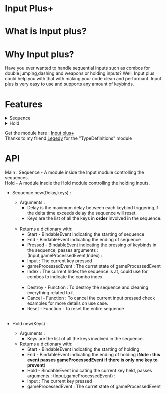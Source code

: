 # Input Plus+
# What is Input plus?

# Why Input plus?
Have you ever wanted to handle sequential inputs such as combos for double jumping,dashing and weapons or holding inputs? Well, Input plus could help you with that with making your code clean and performant. Input plus is very easy to use and supports any amount of keybinds.

# Features
<details>
  <summary>Sequence</summary>
  - Sequences with delay specified (if delay is nil, no delay is included)<br>
  - Any amount of keybinds can be put in the sequence.<br>
  - Events to indicate starting of sequence,ending of sequence and pressing of keybinds<br>
  - Feature to cancel the current input or reset the sequence.(Commonly used when gameProcessedEvent is true)<br>
</details>
<details>
  <summary>Hold</summary>
  - Any amount of keybinds can be put in the holding list.<br>
  - Events to indicate starting of holding,ending of holding and holding of specific keybinds<br>
  - Feature to cancel the current input.(Commonly used when gameProcessedEvent is true)<br>
</details>

Get the module here : [Input plus+](https://www.roblox.com/library/7599649831/Input-Plus)<br>
Thanks to my friend [Legedy](https://www.roblox.com/users/1366383020/profile) for the "TypeDefinitions" module<br>

# API
Main :
  Sequence - A module inside the Input module controlling the sequences.<br>
  Hold - A module insdie the Hold module controlling the holding inputs.<br>
  
  * Sequence.new(Delay,keys) :<br>
    - Arguments : <br>
      - Delay is the maximum delay between each keybind triggering,if the delta time exceeds delay the sequence will reset.<br>
      - Keys are the list of all the keys in **order** involved in the sequence.<br><br>
    - Returns a dictionary with: <br>
      - Start - BindableEvent indicating the starting of sequence<br>
      - End - BindableEvent indicating the ending of sequence<br>
      - Pressed - BindableEvent indicating the pressing of keybinds in the sequence, passes arguments : (Input,gameProcessedEvent,Index) :<br>
      - Input : The current key pressed<br>
      - gameProcessedEvent : The curret state of gameProcessedEvent <br>
      - Index : The current Index the sequence is at, could use for combos to indicate the combo index.<br><br>
      - Destroy - Function : To destroy the sequence and cleaning everything related to it<br>
      - Cancel - Function : To cancel the current input pressed check examples for more details on use case.<br>
      - Reset - Function : To reset the entire sequence<br><br>
      
  * Hold.new(Keys) : <br>
    - Arguments : <br>
        - Keys are the list of all the keys involved in the sequence.<br>
    - Returns a dictionary with: <br>
      - Start - BindableEvent indicating the starting of holding<br>
      - End - BindableEvent indicating the ending of holding (**Note : this event passes gameProcessedEvent if there is only one key to prevent**)<br>
      - Hold - BindableEvent indicating the current key held, passes arguments : (Input,gameProcessedEvent) :<br>
      - Input : The current key pressed<br>
      - gameProcessedEvent : The curret state of gameProcessedEvent <br>
      




